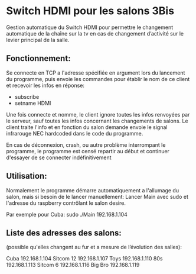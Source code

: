 # Switch HDMI pour les salons 3Bis

Gestion automatique du Switch HDMI pour permettre le changement automatique de la chaîne sur la tv en cas de changement d’activité sur le levier principal de la salle.

## Fonctionnement:

Se connecte en TCP a l'adresse spécifiée en argument lors du lancement du programme, puis envoie les commandes pour établir le nom de ce client et recevoir les infos en réponse:

- subscribe
- setname HDMI

Une fois connecte et nomme, le client ignore toutes les infos renvoyées par le serveur, sauf toutes les infos concernant les changements de salons. Le client traite l'info et en fonction du salon demande envoie le signal infrarouge NEC hardcoded dans le code du programme.

En cas de déconnexion, crash, ou autre problème interrompant le programme, le programme est censé repartir au début et continuer d'essayer de se connecter indéfinitivement 

## Utilisation: 

Normalement le programme démarre automatiquement a l'allumage du salon, mais si besoin de le lancer manuellement:
Lancer Main avec sudo et l'adresse du raspberry contrôlant le salon desire.

Par exemple pour Cuba:
sudo ./Main 192.168.1.104

## Liste des adresses des salons:

(possible qu'elles changent au fur et a mesure de l’évolution des salles):

Cuba 192.168.1.104
Sitcom 12 192.168.1.107
Toys 192.168.1.110
80s 192.168.1.113
Sitcom 6 192.168.1.116
Big Bro 192.168.1.119